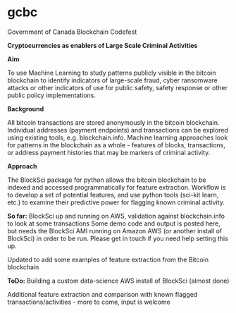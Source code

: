 # gcbc
Government of Canada Blockchain Codefest

__Cryptocurrencies as enablers of Large Scale Criminal Activities__

__Aim__

To use Machine Learning to study patterns publicly visible in the bitcoin blockchain to identify indicators of large-scale fraud, cyber ransomware attacks or other indicators of use for public safety, safety response or other public policy implementations.

__Background__

All bitcoin transactions are stored anonymously in the bitcoin blockchain. Individual addresses (payment endpoints) and transactions can be explored using existing tools, e.g. blockchain.info. Machine learning approaches look for patterns in the blockchain as a whole - features of blocks, transactions, or address payment histories that may be markers of criminal activity.

__Approach__

The BlockSci package for python allows the bitcoin blockchain to be indexed and accessed programmatically for feature extraction. Workflow is to develop a set of potential features, and use python tools (sci-kit learn, etc.) to examine their predictive power for flagging known criminal activity.

__So far:__ BlockSci up and running on AWS, validation against blockchain.info to look at some transactions
Some demo code and output is posted here, but needs the BlockSci AMI running on Amazon AWS (or another install of BlockSci) in order to be run. Please get in touch if you need help setting this up.

Updated to add some examples of feature extraction from the Bitcoin blockchain

__ToDo:__ Building a custom data-science AWS install of BlockSci (almost done)

Additional feature extraction and comparison with known flagged transactions/activities  - more to come, input is welcome
